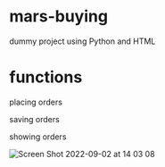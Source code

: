 # mars-buying

dummy project using Python and HTML

# functions 
<p>placing orders</p>
<p>saving orders</p>
<p>showing orders</p>



![Screen Shot 2022-09-02 at 14 03 08](https://user-images.githubusercontent.com/57808972/188062567-679b8a8a-fa13-4a1f-8fca-70cb2855e6c3.png)

